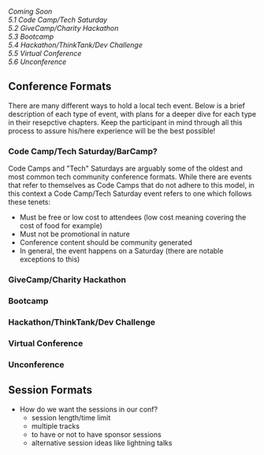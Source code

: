 *Coming Soon  
5.1 Code Camp/Tech Saturday  
5.2 GiveCamp/Charity Hackathon  
5.3 Bootcamp  
5.4 Hackathon/ThinkTank/Dev Challenge  
5.5 Virtual Conference  
5.6 Unconference*


## Conference Formats
There are many different ways to hold a local tech event. Below is a brief description of each type of event, with plans for a deeper dive for each type in their resepctive chapters.
Keep the participant in mind through all this process to assure his/here experience will be the best possible!

### Code Camp/Tech Saturday/BarCamp?  
Code Camps and "Tech" Saturdays are arguably some of the oldest and most common tech community conference formats. While there are events that refer to themselves as Code Camps that do not adhere to this model, in this context a Code Camp/Tech Saturday event refers to one which follows these tenets: 
- Must be free or low cost to attendees (low cost meaning covering the cost of food for example)
- Must not be promotional in nature
- Conference content should be community generated
- In general, the event happens on a Saturday (there are notable exceptions to this)

### GiveCamp/Charity Hackathon  
### Bootcamp
### Hackathon/ThinkTank/Dev Challenge  
### Virtual Conference
### Unconference

## Session Formats
- How do we want the sessions in our conf?  
    - session length/time limit  
    - multiple tracks  
    - to have or not to have sponsor sessions  
    - alternative session ideas like lightning talks
